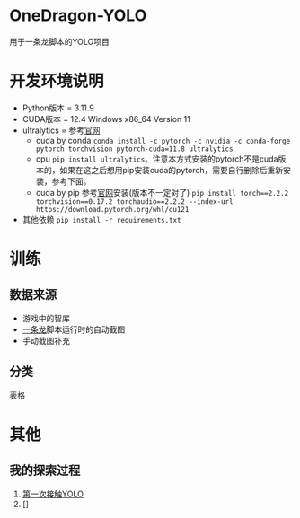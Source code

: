 # OneDragon-YOLO

用于一条龙脚本的YOLO项目

# 开发环境说明

- Python版本 = 3.11.9
- CUDA版本 = 12.4 Windows x86_64 Version 11
- ultralytics = 参考[官网](https://docs.ultralytics.com/quickstart/#install-ultralytics)
  - cuda by conda `conda install -c pytorch -c nvidia -c conda-forge pytorch torchvision pytorch-cuda=11.8 ultralytics`
  - cpu `pip install ultralytics`。注意本方式安装的pytorch不是cuda版本的，如果在这之后想用pip安装cuda的pytorch，需要自行删除后重新安装，参考下面。
  - cuda by pip 参考[官网](https://pytorch.org/get-started/locally/)安装(版本不一定对了) `pip install torch==2.2.2 torchvision==0.17.2 torchaudio==2.2.2 --index-url https://download.pytorch.org/whl/cu121`
- 其他依赖 `pip install -r requirements.txt`

# 训练

## 数据来源

- 游戏中的智库
- [一条龙](https://github.com/DoctorReid/StarRailOneDragon)脚本运行时的自动截图
- 手动截图补充

## 分类

[表格](labels/sr/labels.csv)

# 其他 

## 我的探索过程

1. [第一次接触YOLO](notebook/experiments/01-first-trial/first.ipynb)
2. []